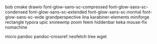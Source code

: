 bob cmake drawio font-glow-sans-sc-compressed font-glow-sans-sc-condensed font-glow-sans-sc-extended font-glow-sans-sc-normal font-glow-sans-sc-wide grandperspective iina karabiner-elements miniforge rectangle typora upic xnviewmp zoom feem hiddenbar keka mouse-fix nomachine

micro pandoc pandoc-crossref neofetch tree wget